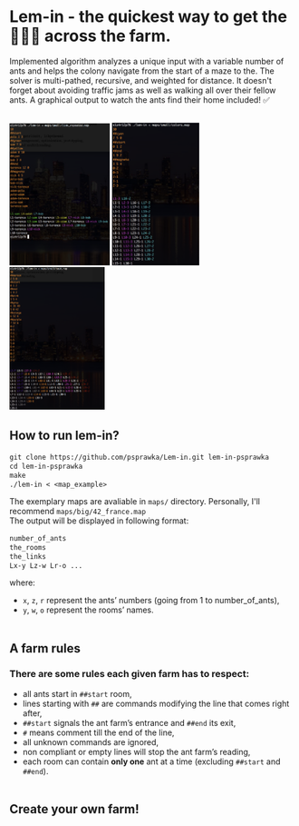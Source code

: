 # Lem-in - the quickest way to get the 🐜🐜🐜 across the farm.

Implemented algorithm analyzes a unique input with a variable number of ants and helps the colony navigate from the start of a maze to the. The solver is multi-pathed, recursive, and weighted for distance. It doesn't forget about avoiding traffic jams  as well as walking all over their fellow ants. A graphical output to watch the ants find their home included! ✅ 
</br></br>

<p float="left">
  <img src="imgs/path0.png" width="35.2%"/> 
  <img src="imgs/path1.png" width="30.4%"/> 
  <img src="imgs/path2.png" width="33.4%"/>
</p>

## How to run lem-in?
```
git clone https://github.com/psprawka/Lem-in.git lem-in-psprawka
cd lem-in-psprawka
make
./lem-in < <map_example>
```
The exemplary maps are avaliable in ```maps/``` directory. Personally, I'll recommend ```maps/big/42_france.map```
</br>
The output will be displayed in following format:
```
number_of_ants
the_rooms
the_links
Lx-y Lz-w Lr-o ...
```
where:
* ```x```, ```z```, ```r``` represent the ants’ numbers (going from 1 to number_of_ants),
* ```y```, ```w```, ```o``` represent the rooms’ names.
</br></br>

## A farm rules
### There are some rules each given farm has to respect:
* all ants start in ```##start``` room,
* lines starting with ```##``` are commands modifying the line that comes right after,
* ```##start``` signals the ant farm’s entrance and ```##end``` its exit,
* ```#``` means comment till the end of the line,
* all unknown commands are ignored,
* non compliant or empty lines will stop the ant farm’s reading,
* each room can contain **only one** ant at a time (excluding ```##start``` and ```##end```).
</br></br>

## Create your own farm!
